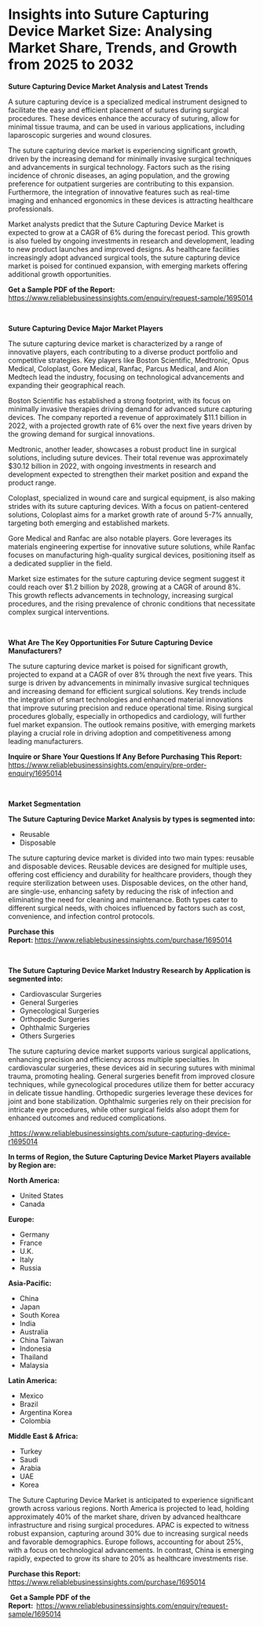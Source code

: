 <p><h1>Insights into Suture Capturing Device Market Size: Analysing Market Share, Trends, and Growth from 2025 to 2032</h1></p><p><strong>Suture Capturing Device Market Analysis and Latest Trends</strong></p>
<p><p>A suture capturing device is a specialized medical instrument designed to facilitate the easy and efficient placement of sutures during surgical procedures. These devices enhance the accuracy of suturing, allow for minimal tissue trauma, and can be used in various applications, including laparoscopic surgeries and wound closures.</p><p>The suture capturing device market is experiencing significant growth, driven by the increasing demand for minimally invasive surgical techniques and advancements in surgical technology. Factors such as the rising incidence of chronic diseases, an aging population, and the growing preference for outpatient surgeries are contributing to this expansion. Furthermore, the integration of innovative features such as real-time imaging and enhanced ergonomics in these devices is attracting healthcare professionals.</p><p>Market analysts predict that the Suture Capturing Device Market is expected to grow at a CAGR of 6% during the forecast period. This growth is also fueled by ongoing investments in research and development, leading to new product launches and improved designs. As healthcare facilities increasingly adopt advanced surgical tools, the suture capturing device market is poised for continued expansion, with emerging markets offering additional growth opportunities.</p></p>
<p><strong>Get a Sample PDF of the Report:&nbsp;</strong> <a href="https://www.reliablebusinessinsights.com/enquiry/request-sample/1695014?utm_campaign=2268&utm_medium=2&utm_source=Github&utm_content=ia&utm_term=13042025&utm_id=suture-capturing-device">https://www.reliablebusinessinsights.com/enquiry/request-sample/1695014</a></p>
<p>&nbsp;</p>
<p><strong>Suture Capturing Device Major Market Players</strong></p>
<p><p>The suture capturing device market is characterized by a range of innovative players, each contributing to a diverse product portfolio and competitive strategies. Key players like Boston Scientific, Medtronic, Opus Medical, Coloplast, Gore Medical, Ranfac, Parcus Medical, and Alon Medtech lead the industry, focusing on technological advancements and expanding their geographical reach.</p><p>Boston Scientific has established a strong footprint, with its focus on minimally invasive therapies driving demand for advanced suture capturing devices. The company reported a revenue of approximately $11.1 billion in 2022, with a projected growth rate of 6% over the next five years driven by the growing demand for surgical innovations.</p><p>Medtronic, another leader, showcases a robust product line in surgical solutions, including suture devices. Their total revenue was approximately $30.12 billion in 2022, with ongoing investments in research and development expected to strengthen their market position and expand the product range.</p><p>Coloplast, specialized in wound care and surgical equipment, is also making strides with its suture capturing devices. With a focus on patient-centered solutions, Coloplast aims for a market growth rate of around 5-7% annually, targeting both emerging and established markets.</p><p>Gore Medical and Ranfac are also notable players. Gore leverages its materials engineering expertise for innovative suture solutions, while Ranfac focuses on manufacturing high-quality surgical devices, positioning itself as a dedicated supplier in the field.</p><p>Market size estimates for the suture capturing device segment suggest it could reach over $1.2 billion by 2028, growing at a CAGR of around 8%. This growth reflects advancements in technology, increasing surgical procedures, and the rising prevalence of chronic conditions that necessitate complex surgical interventions.</p></p>
<p>&nbsp;</p>
<p><strong>What Are The Key Opportunities For Suture Capturing Device Manufacturers?</strong></p>
<p><p>The suture capturing device market is poised for significant growth, projected to expand at a CAGR of over 8% through the next five years. This surge is driven by advancements in minimally invasive surgical techniques and increasing demand for efficient surgical solutions. Key trends include the integration of smart technologies and enhanced material innovations that improve suturing precision and reduce operational time. Rising surgical procedures globally, especially in orthopedics and cardiology, will further fuel market expansion. The outlook remains positive, with emerging markets playing a crucial role in driving adoption and competitiveness among leading manufacturers.</p></p>
<p><strong>Inquire or Share Your Questions If Any Before Purchasing This Report:</strong> <a href="https://www.reliablebusinessinsights.com/enquiry/pre-order-enquiry/1695014?utm_campaign=2268&utm_medium=2&utm_source=Github&utm_content=ia&utm_term=13042025&utm_id=suture-capturing-device">https://www.reliablebusinessinsights.com/enquiry/pre-order-enquiry/1695014</a></p>
<p>&nbsp;</p>
<p><strong>Market Segmentation</strong></p>
<p><strong>The Suture Capturing Device Market Analysis by types is segmented into:</strong></p>
<p><ul><li>Reusable</li><li>Disposable</li></ul></p>
<p><p>The suture capturing device market is divided into two main types: reusable and disposable devices. Reusable devices are designed for multiple uses, offering cost efficiency and durability for healthcare providers, though they require sterilization between uses. Disposable devices, on the other hand, are single-use, enhancing safety by reducing the risk of infection and eliminating the need for cleaning and maintenance. Both types cater to different surgical needs, with choices influenced by factors such as cost, convenience, and infection control protocols.</p></p>
<p><strong>Purchase this Report:&nbsp;</strong><a href="https://www.reliablebusinessinsights.com/purchase/1695014?utm_campaign=2268&utm_medium=2&utm_source=Github&utm_content=ia&utm_term=13042025&utm_id=suture-capturing-device">https://www.reliablebusinessinsights.com/purchase/1695014</a></p>
<p>&nbsp;</p>
<p><strong>The Suture Capturing Device Market Industry Research by Application is segmented into:</strong></p>
<p><ul><li>Cardiovascular Surgeries</li><li>General Surgeries</li><li>Gynecological Surgeries</li><li>Orthopedic Surgeries</li><li>Ophthalmic Surgeries</li><li>Others Surgeries</li></ul></p>
<p><p>The suture capturing device market supports various surgical applications, enhancing precision and efficiency across multiple specialties. In cardiovascular surgeries, these devices aid in securing sutures with minimal trauma, promoting healing. General surgeries benefit from improved closure techniques, while gynecological procedures utilize them for better accuracy in delicate tissue handling. Orthopedic surgeries leverage these devices for joint and bone stabilization. Ophthalmic surgeries rely on their precision for intricate eye procedures, while other surgical fields also adopt them for enhanced outcomes and reduced complications.</p></p>
<p><a href="https://www.reliablebusinessinsights.com/suture-capturing-device-r1695014?utm_campaign=2268&utm_medium=2&utm_source=Github&utm_content=ia&utm_term=13042025&utm_id=suture-capturing-device">&nbsp;https://www.reliablebusinessinsights.com/suture-capturing-device-r1695014</a></p>
<p><strong>In terms of Region, the Suture Capturing Device Market Players available by Region are:</strong></p>
<p>
    <p> <strong> North America: </strong>
        <ul>
            <li>United States</li>
            <li>Canada</li>
        </ul>
        </p> 
    <p> <strong> Europe: </strong>
        <ul>
            <li>Germany</li>
            <li>France</li>
            <li>U.K.</li>
            <li>Italy</li>
            <li>Russia</li>
        </ul>
        </p> 
    <p> <strong> Asia-Pacific: </strong>
        <ul>
            <li>China</li>
            <li>Japan</li>
            <li>South Korea</li>
            <li>India</li>
            <li>Australia</li>
            <li>China Taiwan</li>
            <li>Indonesia</li>
            <li>Thailand</li>
            <li>Malaysia</li>
        </ul>
        </p> 
    <p> <strong> Latin America: </strong>
        <ul>
            <li>Mexico</li>
            <li>Brazil</li>
            <li>Argentina Korea</li>
            <li>Colombia</li>
        </ul>
        </p> 
    <p> <strong> Middle East & Africa: </strong>
        <ul>
            <li>Turkey</li>
            <li>Saudi</li>
            <li>Arabia</li>
            <li>UAE</li>
            <li>Korea</li>
        </ul>
    </p>
    </p>
<p><p>The Suture Capturing Device Market is anticipated to experience significant growth across various regions. North America is projected to lead, holding approximately 40% of the market share, driven by advanced healthcare infrastructure and rising surgical procedures. APAC is expected to witness robust expansion, capturing around 30% due to increasing surgical needs and favorable demographics. Europe follows, accounting for about 25%, with a focus on technological advancements. In contrast, China is emerging rapidly, expected to grow its share to 20% as healthcare investments rise.</p></p>
<p><strong>Purchase this Report: </strong><a href="https://www.reliablebusinessinsights.com/purchase/1695014?utm_campaign=2268&utm_medium=2&utm_source=Github&utm_content=ia&utm_term=13042025&utm_id=suture-capturing-device">https://www.reliablebusinessinsights.com/purchase/1695014</a></p>
<p>&nbsp;<strong>Get a Sample PDF of the Report:&nbsp;&nbsp;</strong><a href="https://www.reliablebusinessinsights.com/enquiry/request-sample/1695014?utm_campaign=2268&utm_medium=2&utm_source=Github&utm_content=ia&utm_term=13042025&utm_id=suture-capturing-device">https://www.reliablebusinessinsights.com/enquiry/request-sample/1695014</a></p>
<p><strong></strong></p>
<p><p></p><p></p><p></p></p>